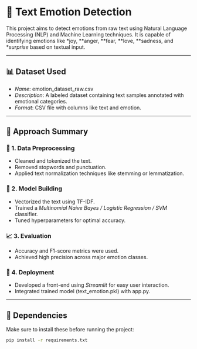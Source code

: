 # 🧠 Text Emotion Detection

This project aims to detect emotions from raw text using Natural Language Processing (NLP) and Machine Learning techniques. It is capable of identifying emotions like *joy, **anger, **fear, **love, **sadness, and **surprise* based on textual input.

---

## 📊 Dataset Used

- *Name*: emotion_dataset_raw.csv
- *Description*: A labeled dataset containing text samples annotated with emotional categories.
- *Format*: CSV file with columns like text and emotion.

---

## 🧠 Approach Summary

### 🔧 1. Data Preprocessing
- Cleaned and tokenized the text.
- Removed stopwords and punctuation.
- Applied text normalization techniques like stemming or lemmatization.

### 🤖 2. Model Building
- Vectorized the text using TF-IDF.
- Trained a *Multinomial Naive Bayes / Logistic Regression / SVM* classifier.
- Tuned hyperparameters for optimal accuracy.

### 📈 3. Evaluation
- Accuracy and F1-score metrics were used.
- Achieved high precision across major emotion classes.

### 🧩 4. Deployment
- Developed a front-end using *Streamlit* for easy user interaction.
- Integrated trained model (text_emotion.pkl) with app.py.

---

## 🧩 Dependencies

Make sure to install these before running the project:

```bash
pip install -r requirements.txt
